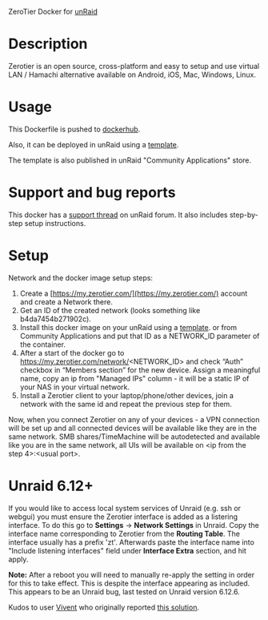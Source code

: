 ZeroTier Docker for [unRaid](https://lime-technology.com/)

# Description

Zerotier is an open source, cross-platform and easy to setup and use virtual LAN / Hamachi alternative available on Android, iOS, Mac, Windows, Linux.

# Usage

This Dockerfile is pushed to [dockerhub](https://hub.docker.com/r/spikhalskiy/zerotier/).

Also, it can be deployed in unRaid using a [template](https://github.com/Spikhalskiy/docker-templates/blob/master/zerotier.xml).

The template is also published in unRaid "Community Applications" store.

# Support and bug reports

This docker has a [support thread](https://lime-technology.com/forums/topic/72030-support-spikhalskiy-zerotier/) on unRaid forum. It also includes step-by-step setup instructions.

# Setup

Network and the docker image setup steps:
1. Create a [https://my.zerotier.com/](https://my.zerotier.com/) account and create a Network there.
2. Get an ID of the created network (looks something like b4da7454b271902c).
3. Install this docker image on your unRaid using a [template](https://github.com/Spikhalskiy/docker-templates/blob/master/zerotier.xml). or from Community Applications and put that ID as a NETWORK_ID parameter of the container.
4. After a start of the docker go to https://my.zerotier.com/network/<NETWORK_ID> and check “Auth” checkbox in “Members section” for the new device. Assign a meaningful name, copy an ip from "Managed IPs" column - it will be a static IP of your NAS in your virtual network.
5. Install a Zerotier client to your laptop/phone/other devices, join a network with the same id and repeat the previous step for them.

Now, when you connect Zerotier on any of your devices - a VPN connection will be set up and all connected devices will be available like they are in the same network.
SMB shares/TimeMachine will be autodetected and available like you are in the same network, all UIs will be available on \<ip from the step 4\>:\<usual port\>.

# Unraid 6.12+

If you would like to access local system services of Unraid (e.g. ssh or webgui) you must ensure the Zerotier interface 
is added as a listering interface. To do this go to **Settings** -> **Network Settings** in Unraid.
Copy the interface name corresponding to Zerotier from the **Routing Table**. The interface usually has a prefix 'zt'.
Afterwards paste the interface name into "Include listening interfaces" field under **Interface Extra** section, and hit apply.

**Note:** After a reboot you will need to manually re-apply the setting in order for this to take effect. This is despite the interface appearing as included.
This appears to be an Unraid bug, last tested on Unraid version 6.12.6.

Kudos to user [Vivent](https://forums.unraid.net/profile/163693-vivent/) who originally reported [this solution](https://forums.unraid.net/topic/72030-support-spikhalskiy-zerotier/?do=findComment&comment=1283870).
